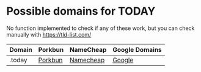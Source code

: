 # Possible domains for TODAY

No function implemented to check if any of these work, but you can check manually with https://tld-list.com/

| Domain | Porkbun | NameCheap | Google Domains |
|---|---|---|---|
| .today | [Porkbun](https://porkbun.com/checkout/search?prb=e814663da1&tlds=&idnLanguage=&search=search&q=.today) | [Namecheap](https://www.namecheap.com/domains/registration/results/?domain=.today) | [Google](https://domains.google.com/registrar/search?searchTerm=.today) |
